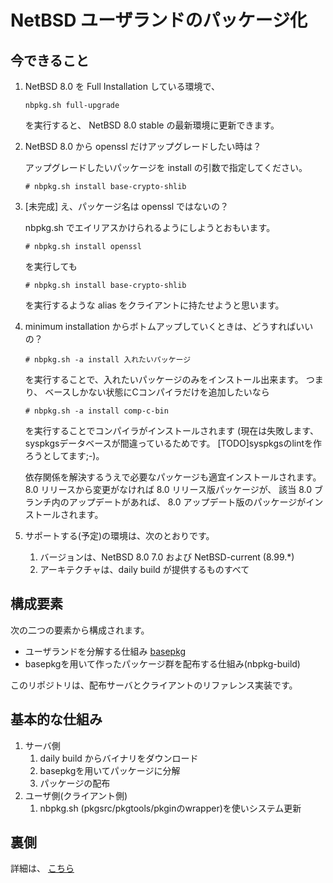 <!-- -*- coding:utf-8 -*- -->

# NetBSD ユーザランドのパッケージ化

## 今できること

1. NetBSD 8.0 を Full Installation している環境で、
   ```
   nbpkg.sh full-upgrade
   ```
   を実行すると、
   NetBSD 8.0 stable の最新環境に更新できます。

1. NetBSD 8.0 から openssl だけアップグレードしたい時は？

   アップグレードしたいパッケージを install の引数で指定してください。
   ```
   # nbpkg.sh install base-crypto-shlib
   ```

1. [未完成] え、パッケージ名は openssl ではないの？

   nbpkg.sh でエイリアスかけられるようにしようとおもいます。
   ```
   # nbpkg.sh install openssl
   ```
   を実行しても
   ```
   # nbpkg.sh install base-crypto-shlib
   ```
   を実行するような alias をクライアントに持たせようと思います。
   

1. minimum installation からボトムアップしていくときは、どうすればいいの？
   ```
   # nbpkg.sh -a install 入れたいパッケージ
   ```
   を実行することで、入れたいパッケージのみをインストール出来ます。
   つまり、
   ベースしかない状態にCコンパイラだけを追加したいなら
   ```
   # nbpkg.sh -a install comp-c-bin
   ```
   を実行することでコンパイラがインストールされます
   (現在は失敗します、syspkgsデータベースが間違っているためです。
   [TODO]syspkgsのlintを作ろうとしてます;-)。
   
   依存関係を解決するうえで必要なパッケージも適宜インストールされます。
   8.0 リリースから変更がなければ 8.0 リリース版パッケージが、
   該当 8.0 ブランチ内のアップデートがあれば、
   8.0 アップデート版のパッケージがインストールされます。
   
1. サポートする(予定)の環境は、次のとおりです。
    1. バージョンは、NetBSD 8.0 7.0 および NetBSD-current (8.99.*)
    1. アーキテクチャは、daily build が提供するものすべて
    

## 構成要素

次の二つの要素から構成されます。
+ ユーザランドを分解する仕組み [basepkg](https://github.com/user340/basepkg)
+ basepkgを用いて作ったパッケージ群を配布する仕組み(nbpkg-build) 

このリポジトリは、配布サーバとクライアントのリファレンス実装です。


## 基本的な仕組み

1. サーバ側
    1. daily build からバイナリをダウンロード
    1. basepkgを用いてパッケージに分解
    1. パッケージの配布
1. ユーザ側(クライアント側)
    1. nbpkg.sh (pkgsrc/pkgtools/pkginのwrapper)を使いシステム更新


## 裏側

詳細は、
[こちら](nbpkg-internals.md)
